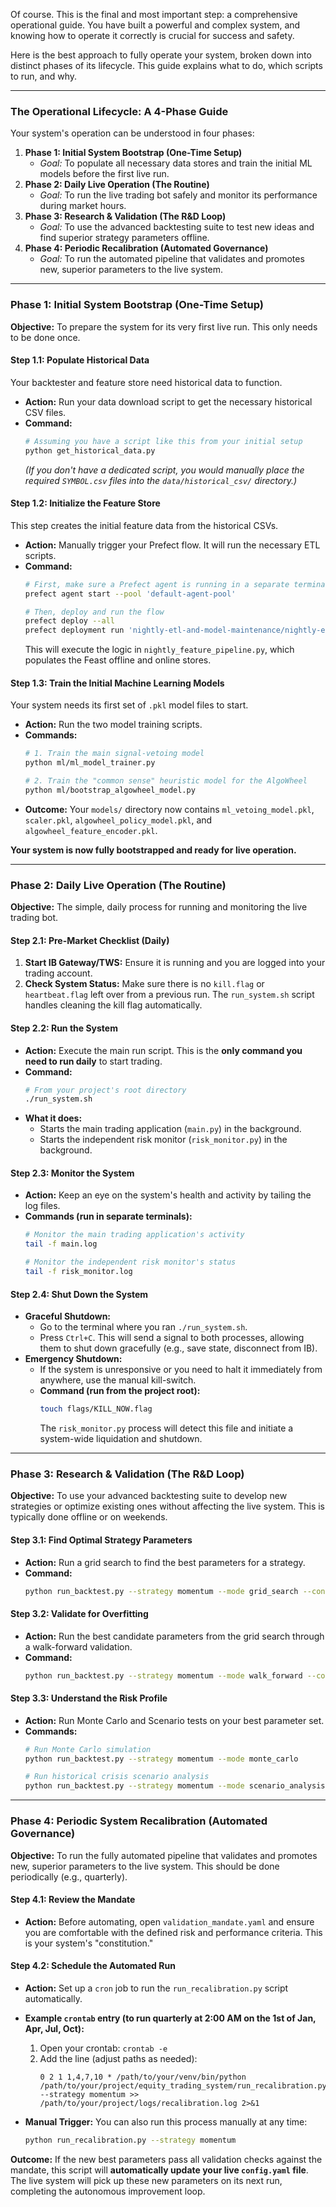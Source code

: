Of course. This is the final and most important step: a comprehensive operational guide. You have built a powerful and complex system, and knowing how to operate it correctly is crucial for success and safety.

Here is the best approach to fully operate your system, broken down into distinct phases of its lifecycle. This guide explains what to do, which scripts to run, and why.

---

### **The Operational Lifecycle: A 4-Phase Guide**

Your system's operation can be understood in four phases:

1.  **Phase 1: Initial System Bootstrap (One-Time Setup)**
    *   *Goal:* To populate all necessary data stores and train the initial ML models before the first live run.
2.  **Phase 2: Daily Live Operation (The Routine)**
    *   *Goal:* To run the live trading bot safely and monitor its performance during market hours.
3.  **Phase 3: Research & Validation (The R&D Loop)**
    *   *Goal:* To use the advanced backtesting suite to test new ideas and find superior strategy parameters offline.
4.  **Phase 4: Periodic Recalibration (Automated Governance)**
    *   *Goal:* To run the automated pipeline that validates and promotes new, superior parameters to the live system.

---

### **Phase 1: Initial System Bootstrap (One-Time Setup)**

**Objective:** To prepare the system for its very first live run. This only needs to be done once.

#### **Step 1.1: Populate Historical Data**

Your backtester and feature store need historical data to function.
*   **Action:** Run your data download script to get the necessary historical CSV files.
*   **Command:**
    ```bash
    # Assuming you have a script like this from your initial setup
    python get_historical_data.py 
    ```
    *(If you don't have a dedicated script, you would manually place the required `SYMBOL.csv` files into the `data/historical_csv/` directory.)*

#### **Step 1.2: Initialize the Feature Store**

This step creates the initial feature data from the historical CSVs.
*   **Action:** Manually trigger your Prefect flow. It will run the necessary ETL scripts.
*   **Command:**
    ```bash
    # First, make sure a Prefect agent is running in a separate terminal
    prefect agent start --pool 'default-agent-pool'

    # Then, deploy and run the flow
    prefect deploy --all
    prefect deployment run 'nightly-etl-and-model-maintenance/nightly-etl-and-model-maintenance'
    ```
    This will execute the logic in `nightly_feature_pipeline.py`, which populates the Feast offline and online stores.

#### **Step 1.3: Train the Initial Machine Learning Models**

Your system needs its first set of `.pkl` model files to start.
*   **Action:** Run the two model training scripts.
*   **Commands:**
    ```bash
    # 1. Train the main signal-vetoing model
    python ml/ml_model_trainer.py

    # 2. Train the "common sense" heuristic model for the AlgoWheel
    python ml/bootstrap_algowheel_model.py
    ```
*   **Outcome:** Your `models/` directory now contains `ml_vetoing_model.pkl`, `scaler.pkl`, `algowheel_policy_model.pkl`, and `algowheel_feature_encoder.pkl`.

**Your system is now fully bootstrapped and ready for live operation.**

---

### **Phase 2: Daily Live Operation (The Routine)**

**Objective:** The simple, daily process for running and monitoring the live trading bot.

#### **Step 2.1: Pre-Market Checklist (Daily)**

1.  **Start IB Gateway/TWS:** Ensure it is running and you are logged into your trading account.
2.  **Check System Status:** Make sure there is no `kill.flag` or `heartbeat.flag` left over from a previous run. The `run_system.sh` script handles cleaning the kill flag automatically.

#### **Step 2.2: Run the System**

*   **Action:** Execute the main run script. This is the **only command you need to run daily** to start trading.
*   **Command:**
    ```bash
    # From your project's root directory
    ./run_system.sh
    ```
*   **What it does:**
    *   Starts the main trading application (`main.py`) in the background.
    *   Starts the independent risk monitor (`risk_monitor.py`) in the background.

#### **Step 2.3: Monitor the System**

*   **Action:** Keep an eye on the system's health and activity by tailing the log files.
*   **Commands (run in separate terminals):**
    ```bash
    # Monitor the main trading application's activity
    tail -f main.log

    # Monitor the independent risk monitor's status
    tail -f risk_monitor.log
    ```

#### **Step 2.4: Shut Down the System**

*   **Graceful Shutdown:**
    *   Go to the terminal where you ran `./run_system.sh`.
    *   Press `Ctrl+C`. This will send a signal to both processes, allowing them to shut down gracefully (e.g., save state, disconnect from IB).
*   **Emergency Shutdown:**
    *   If the system is unresponsive or you need to halt it immediately from anywhere, use the manual kill-switch.
    *   **Command (run from the project root):**
        ```bash
        touch flags/KILL_NOW.flag
        ```
        The `risk_monitor.py` process will detect this file and initiate a system-wide liquidation and shutdown.

---

### **Phase 3: Research & Validation (The R&D Loop)**

**Objective:** To use your advanced backtesting suite to develop new strategies or optimize existing ones without affecting the live system. This is typically done offline or on weekends.

#### **Step 3.1: Find Optimal Strategy Parameters**

*   **Action:** Run a grid search to find the best parameters for a strategy.
*   **Command:**
    ```bash
    python run_backtest.py --strategy momentum --mode grid_search --config_set strategy
    ```

#### **Step 3.2: Validate for Overfitting**

*   **Action:** Run the best candidate parameters from the grid search through a walk-forward validation.
*   **Command:**
    ```bash
    python run_backtest.py --strategy momentum --mode walk_forward --config_set strategy
    ```

#### **Step 3.3: Understand the Risk Profile**

*   **Action:** Run Monte Carlo and Scenario tests on your best parameter set.
*   **Commands:**
    ```bash
    # Run Monte Carlo simulation
    python run_backtest.py --strategy momentum --mode monte_carlo

    # Run historical crisis scenario analysis
    python run_backtest.py --strategy momentum --mode scenario_analysis
    ```

---

### **Phase 4: Periodic System Recalibration (Automated Governance)**

**Objective:** To run the fully automated pipeline that validates and promotes new, superior parameters to the live system. This should be done periodically (e.g., quarterly).

#### **Step 4.1: Review the Mandate**

*   **Action:** Before automating, open `validation_mandate.yaml` and ensure you are comfortable with the defined risk and performance criteria. This is your system's "constitution."

#### **Step 4.2: Schedule the Automated Run**

*   **Action:** Set up a `cron` job to run the `run_recalibration.py` script automatically.
*   **Example `crontab` entry (to run quarterly at 2:00 AM on the 1st of Jan, Apr, Jul, Oct):**
    1.  Open your crontab: `crontab -e`
    2.  Add the line (adjust paths as needed):
        ```crontab
        0 2 1 1,4,7,10 * /path/to/your/venv/bin/python /path/to/your/project/equity_trading_system/run_recalibration.py --strategy momentum >> /path/to/your/project/logs/recalibration.log 2>&1
        ```

*   **Manual Trigger:** You can also run this process manually at any time:
    ```bash
    python run_recalibration.py --strategy momentum
    ```

**Outcome:** If the new best parameters pass all validation checks against the mandate, this script will **automatically update your live `config.yaml` file**. The live system will pick up these new parameters on its next run, completing the autonomous improvement loop.